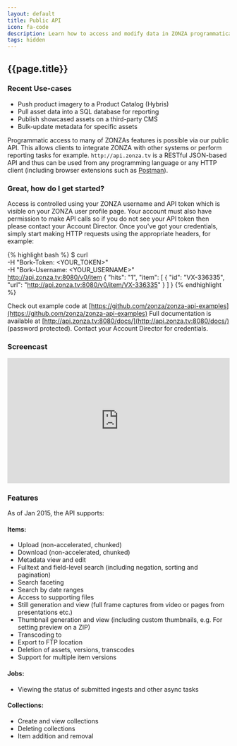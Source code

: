 ```yaml
---
layout: default
title: Public API
icon: fa-code
description: Learn how to access and modify data in ZONZA programmatically
tags: hidden
---
```



## <i class="fa {{page.icon}}"></i> {{page.title}}

<div class="pull-right">
<h3>Recent Use-cases</h3>
<ul>
<li>Push product imagery to a Product Catalog (Hybris)</li>
<li>Pull asset data into a SQL database for reporting</li>
<li>Publish showcased assets on a third-party CMS</li>
<li>Bulk-update metadata for specific assets</li>
</ul>
</div>

Programmatic access to many of ZONZAs features is possible via our public API.
This allows clients to integrate ZONZA with other systems or perform reporting
tasks for example. `http://api.zonza.tv` is a RESTful JSON-based API and thus
can be used from any programming language or any HTTP client (including
browser extensions such as [Postman](http://www.getpostman.com/)).

### Great, how do I get started?

Access is controlled using your ZONZA username and API token which is visible
on your ZONZA user profile page. Your account must also have permission to
make API calls so if you do not see your API token then please contact your
Account Director. Once you've got your credentials, simply start making HTTP
requests using the appropriate headers, for example:

{% highlight bash %}
$ curl \
    -H "Bork-Token: <YOUR_TOKEN>" \
    -H "Bork-Username: <YOUR_USERNAME>" \
    http://api.zonza.tv:8080/v0/item
{
  "hits": "1",
  "item": [
      {
        "id": "VX-336335",
        "url": "http://api.zonza.tv:8080/v0/item/VX-336335"
      }
    ]
}
{% endhighlight %}

Check out example code at
[https://github.com/zonza/zonza-api-examples](https://github.com/zonza/zonza-api-examples)
Full documentation is available at
[http://api.zonza.tv:8080/docs/](http://api.zonza.tv:8080/docs/) (password
protected). Contact your Account Director for credentials.

### Screencast

<style>
.embed-container {
    position: relative;
    padding-bottom: 56.25%;
    height: 0;
    overflow: hidden;
    max-width: 100%;
}
.embed-container iframe, .embed-container object, .embed-container embed {
    position: absolute;
    top: 0;
    left: 0;
    width: 100%;
    height: 100%;
}
</style>
<div class='embed-container'><iframe src='http://player.vimeo.com/video/117852769' frameborder='0' webkitAllowFullScreen mozallowfullscreen allowFullScreen></iframe></div>


### Features

As of Jan 2015, the API supports:

#### Items:
* Upload (non-accelerated, chunked)
* Download (non-accelerated, chunked)
* Metadata view and edit
* Fulltext and field-level search (including negation, sorting and pagination)
* Search faceting
* Search by date ranges
* Access to supporting files
* Still generation and view (full frame captures from video or pages from
  presentations etc.)
* Thumbnail generation and view (including custom thumbnails, e.g. For
  setting preview on a ZIP)
* Transcoding to
* Export to FTP location
* Deletion of assets, versions, transcodes
* Support for multiple item versions

#### Jobs:
* Viewing the status of submitted ingests and other async tasks

#### Collections:
* Create and view collections
* Deleting collections
* Item addition and removal
